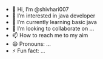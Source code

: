 - 👋 Hi, I’m @shivhari007
- 👀 I’m interested in java developer
- 🌱 I’m currently learning basic java
- 💞️ I’m looking to collaborate on ...
- 📫 How to reach me to my aim
- 😄 Pronouns: ...
- ⚡ Fun fact: ...

<!---
shivhari007/shivhari007 is a ✨ special ✨ repository because its `README.md` (this file) appears on your GitHub profile.
You can click the Preview link to take a look at your changes.
--->

